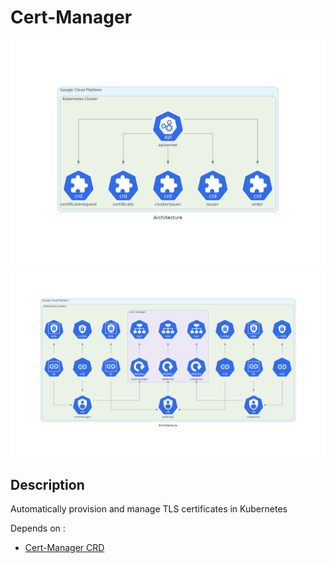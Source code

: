 # Cert-Manager

![](../../_files/cert-manager-crds.png)
![](../../_files/cert-manager.png)

## Description

Automatically provision and manage TLS certificates in Kubernetes

Depends on :

* [Cert-Manager CRD](./cert-manager-crds.md)

